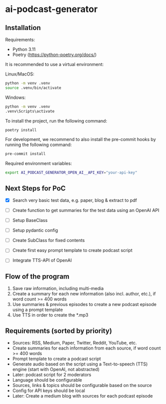 # ai-podcast-generator


## Installation

Requirements:
- Python 3.11
- Poetry (https://python-poetry.org/docs/)

It is recommended to use a virtual environment:

Linux/MacOS:
```bash 
python -m venv .venv
source .venv/bin/activate
```

Windows:
```bash
python -m venv .venv
.venv\Scripts\activate
```

To install the project, run the following command:

```bash
poetry install
```

For development, we recommend to also install the pre-commit hooks by running the following command:

```bash
pre-commit install
```

Required environment variables:

```bash
export AI_PODCAST_GENERATOR_OPEN_AI__API_KEY="your-api-key"
```

## Next Steps for PoC
- [x] Search very basic test data, e.g. paper, blog & extract to pdf
- [ ] Create function to get summaries for the test data using an OpenAI API
- [ ] Setup BaseClass
- [ ] Setup pydantic config
- [ ] Create SubClass for fixed contents
- [ ] Create first easy prompt template to create podcast script
- [ ] Integrate TTS-API of OpenAI


## Flow of the program
1. Save raw information, including multi-media
2. Create a summary for each new information (also incl. author, etc.), if word count >= 400 words
3. Use summaries & previous episodes to create a new podcast episode using a prompt template
4. Use TTS in order to create the *.mp3


## Requirements (sorted by priority)
- Sources: RSS, Medium, Paper, Twitter, Reddit, YouTube, etc.
- Create summaries for each information from each source, if word count >= 400 words
- Prompt template to create a podcast script
- Generate audio based on the script using a Text-to-speech (TTS) engine (start with OpenAI, not abstracted)
- Later: podcast script for 2 moderators
- Language should be configurable
- Sources, links & topics should be configurable based on the source
- Config for API keys should be local
- Later: Create a medium blog with sources for each podcast episode
